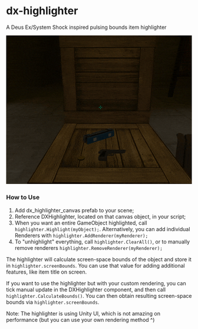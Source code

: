# dx-highlighter
A Deus Ex/System Shock inspired pulsing bounds item highlighter

![Tuc tuc tuc](Documentation~/Images/dx.gif)

### How to Use

1. Add dx_highlighter_canvas prefab to your scene;
2. Reference DXHighlighter, located on that canvas object, in your script;
3. When you want an entire GameObject highlighted, call `highlighter.Highlight(myObject);`. Alternatively, you can add individual Renderers with `highlighter.AddRenderer(myRenderer);`
4. To "unhighlight" everything, call `highlighter.ClearAll()`, or to manually remove renderers `highlighter.RemoveRenderer(myRenderer);`

The highlighter will calculate screen-space bounds of the object and store it in `highlighter.screenBounds`. You can use that value for adding additional features, like item title on screen.

If you want to use the highlighter but with your custom rendering, you can tick manual update in the DXHighlighter component, and then call `highlighter.CalculateBounds()`. You can then obtain resulting screen-space bounds via `highlighter.screenBounds`.

Note: The highlighter is using Unity UI, which is not amazing on performance (but you can use your own rendering method ^)
